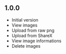 ## 1.0.0

- Initial version
- View images
- Upload from raw png
- Upload from ShareX
- View image informations
- Delete images


